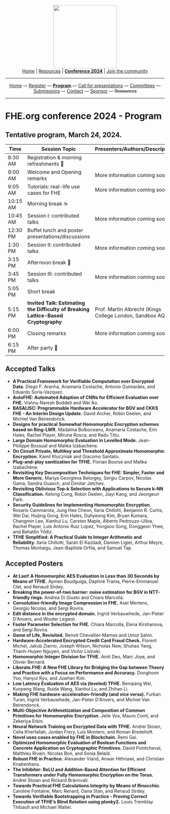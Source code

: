 <!-- Main header navigation -->
<p align="center">
  <img width="200" src="https://user-images.githubusercontent.com/5758427/180978488-db825482-5a58-4c7c-9589-c494a6f0be04.png"><br/>
  <a href="https://fhe-org.github.io">Home</a> | <a href="https://fhe-org.github.io/resources">Resources</a> | <b><a href="https://fhe-org.github.io/conferences/conference-2024/">Conference 2024</a></b> | <a href="https://fhe-org.github.io/community">Join the community</a>
</p>
<hr/>
<!-- /Main header navigation -->



<!-- Header conference 2024 links -->
<p align="center">
  <a href="https://fhe-org.github.io/conferences/conference-2024/">Home</a>
  —
  <a href="https://lu.ma/fhe-org-conference-2024-tickets">Register</a>
  —
  <a href="https://fhe-org.github.io/conferences/conference-2024/program"><b>Program</b></a>
  —
  <a href="https://fhe-org.github.io/conferences/conference-2024/call-for-presentations"> Call for presentations</a>
  —
  <a href="https://fhe-org.github.io/conferences/conference-2024/committees">Committees</a>
  —
  <a href="https://easychair.org/conferences/?conf=fheorg2024" target="_blank">Submissions</a>
  —
  <a href="https://fhe-org.github.io/conferences/conference-2024/contact">Contact</a>
  —
  <a href="https://fhe-org.github.io/conferences/conference-2024/sponsor">Sponsor</a>
  —
  <strike>Resources</strike>
</p>
<hr/>
<!-- /Header conference 2024 links -->





# FHE.org conference 2024 - Program

## Tentative program, March 24, 2024.

<table>

  
  <thead>
        <tr>
            <th data-sortas="case-insensitive">Time</th>
            <th data-sortas="case-insensitive">Session Topic</th>
            <th data-sortas="case-insensitive">Presenters/Authors/Description</th>
        </tr>
    </thead>  

<tr>
    <td>8:30 AM</td>
    <td>Registration & morning refreshments 🥐</td>
    <td></td>
</tr>  
<tr>
    <td>9:00 AM</td>
    <td>Welcome and Opening remarks</td>
    <td>More information coming soon</td>
</tr>  
<tr>
    <td>9:05 AM</td>
    <td>Tutorials: real-life use cases for FHE</td>
    <td>More information coming soon</td>
</tr>  
<tr>
    <td>10:15 AM</td>
    <td>Morning break ☕️</td>
    <td></td>
</tr>
<tr>
    <td>10:45 AM</td>
    <td>Session I: contributed talks
    </td>
    <td>More information coming soon</td>
</tr>  
<tr>
    <td>12:30 PM</td>
    <td>Buffet lunch and poster presentations/discussions</td>
    <td></td>
</tr>  
<tr>
    <td>1:30 PM</td>
    <td>Session II: contributed talks</td>
    <td>More information coming soon</td>
</tr>  
<tr>
    <td>3:15 PM</td>
    <td>Afternoon break 🧃</td>
    <td></td>
</tr>  
<tr>
    <td>3:45 PM</td>
    <td>Session III: contributed talks</td>
    <td>More information coming soon</td>
</tr>  
<tr>
    <td>5:05 PM</td>
    <td>Short break</td>
    <td></td>
</tr>  
<tr>
    <td>5:15 PM</td>
    <td><b>Invited Talk: Estimating the Difficulty of Breaking Lattice-Based Cryptography</b> </td>
    <td>Prof. Martin Albrecht (Kings College London, Sandbox AQ)</td>
</tr>
<tr>
    <td>6:00 PM</td>
    <td>Closing remarks</td>
    <td>More information coming soon</td>
</tr>  
<tr>
    <td>6:15 PM</td>
    <td>After party 🍻</td>
    <td></td>
</tr>  

</table>
  
## Accepted Talks

- **A Practical Framework for Verifiable Computation over Encrypted Data.** Diego F. Aranha, Anamaria Costache, Antonio Guimarães, and Eduardo Soria-Vazquez.
- **AutoFHE: Automated Adaption of CNNs for Efficient Evaluation over FHE.** Vishnu Naresh Boddeti and Wei Ao.
- **BASALISC: Programmable Hardware Accelerator for BGV and CKKS FHE - An Interim Design Update.** David Archer, Robin Geelen, and Michiel Van Beirendonck.
- **Designs for practical Somewhat Homomorphic Encryption schemes based on Ring-LWR.** Madalina Bolboceanu, Anamaria Costache, Erin Hales, Rachel Player, Miruna Rosca, and Radu Titiu.
- **Large Domain Homomorphic Evaluation in Levelled Mode.** Jean-Philippe Bossuat and Malika Izabachène.
- **On Circuit Private, Multikey and Threshold Approximate Homomorphic Encryption.** Kamil Kluczniak and Giacomo Santato.
- **Plug-and-play sanitization for TFHE.** Florian Bourse and Malika Izabachène.
- **Revisiting Key Decomposition Techniques for FHE: Simpler, Faster and More Generic.** Mariya Georgieva Belorgey, Sergiu Carpov, Nicolas Gama, Sandra Guasch, and Dimitar Jetchev.
- **Revisiting Oblivious Top-k Selection with Applications to Secure k-NN Classification.** Kelong Cong, Robin Geelen, Jiayi Kang, and Jeongeun Park.
- **Security Guidelines for Implementing Homomorphic Encryption.** Rosario Cammarota, Jung Hee Cheon, Ilaria Chillotti, Benjamin R. Curtis, Wei Dai, Huijing Gong, Erin Hales, Duhyeong Kim, Bryan Kumara, Changmin Lee, Xianhui Lu, Carsten Maple, Alberto Pedrouzo-Ulloa, Rachel Player, Luis Antonio Ruiz Lopez, Yongsoo Song, Donggeon Yhee, and Bahattin Yildiz.
- **TFHE Simplified: A Practical Guide to Integer Arithmetic and Reliability.** Ilaria Chillotti, Sarah El Kazdadi, Damien Ligier, Arthur Meyre, Thomas Montaigu, Jean-Baptiste Orfila, and Samuel Tap.

## Accepted Posters

- **At Last! A Homomorphic AES Evaluation in Less than 30 Seconds by Means of TFHE.** Aymen Boudguiga, Daphné Trama, Pierre-Emmanuel Clet, and Renaud Sirdey.
- **Breaking the power-of-two barrier: noise estimation for BGV in NTT-friendly rings.** Andrea Di Giusto and Chiara Marcolla.
- **Convolution-friendly Image Compression in FHE.** Axel Mertens, Georgio Nicolas, and Sergi Rovira.
- **Edit distance in the encrypted domain.** Ingrid Verbauwhede, Jan-Pieter D'Anvers, and Wouter Legiest.
- **Faster Parameter Selection for FHE.** Chiara Marcolla, Elena Kirshanova, and Sergi Rovira.
- **Game of Life, Revisited.** Benoit Chevallier-Mames and Umut Şahin.
- **Hardware-Accelerated Encrypted Credit Card Fraud Check.** Florent Michel, Jakub Ziarno, Joseph Wilson, Nicholas New, Shuhao Yang, Thanh-Huyen Nguyen, and Victor Lisinski.
- **Homomorphic Integer Division for TFHE.** Amit Deo, Marc Joye, and Olivier Bernard.
- **Liberate.FHE: A New FHE Library for Bridging the Gap between Theory and Practice with a Focus on Performance and Accuracy.** Donghoon Yoo, Hanyul Ryu, and Juwhan Kim.
- **Low Latency Evaluation of AES via (leveled) TFHE.** Benqiang Wei, Kunpeng Wang, Ruida Wang, Xianhui Lu, and Zhihao Li.
- **Making FHE hardware-acceleration-friendly (and vice versa).** Furkan Turan, Ingrid Verbauwhede, Jan-Pieter D'Anvers, and Michiel Van Beirendonck.
- **Multi-Objective Arithmetization and Composition of Common Primitives for Homomorphic Encryption.** Jelle Vos, Mauro Conti, and Zekeriya Erkin.
- **Neural Network Training on Encrypted Data with TFHE.** Andrei Stoian, Celia Kherfallah, Jordan Frery, Luis Montero, and Roman Bredehoft.
- **Novel uses cases enabled by FHE in Blockchain.** Remi Gai.
- **Optimized Homomorphic Evaluation of Boolean Functions and Concrete Application on Cryptographic Primitives.** David Pointcheval, Matthieu Rivain, Nicolas Bon, and Sonia Belaïd.
- **Robust FHE in Practice.** Alexander Viand, Anwar Hithnawi, and Christian Knabenhans.
- **The Inhibitor: ReLU and Addition-Based Attention for Efficient Transformers under Fully Homomorphic Encryption on the Torus.** Andrei Stoian and Rickard Brännvall.
- **Towards Practical FHE Calculations Integrity by Means of Rinocchio.** Caroline Fontaine, Marc Renard, Oana Stan, and Renaud Sirdey.
- **Towards Verifiable Bootstrapping in Practice - Proving Correct Execution of TFHE’s Blind Rotation using plonky2.** Louis Tremblay Thibault and Michael Walter.
